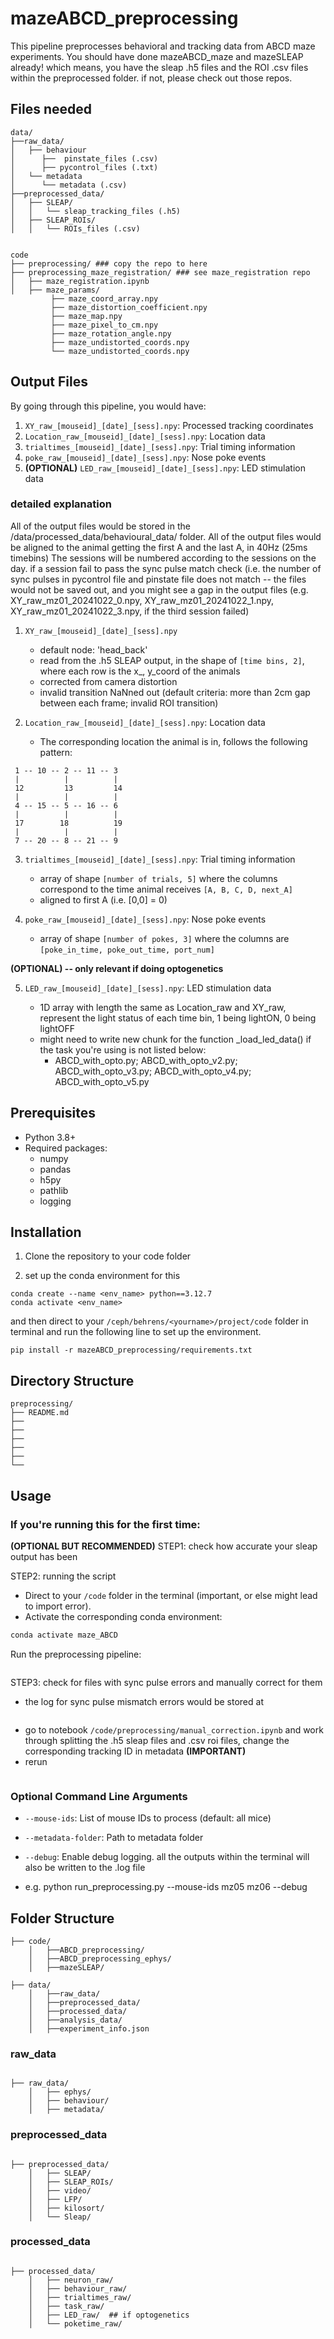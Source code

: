 # mazeABCD_preprocessing

This pipeline preprocesses behavioral and tracking data from ABCD maze experiments. You should have done mazeABCD_maze and mazeSLEAP already! which means, you have the sleap .h5 files and the ROI .csv files within the preprocessed folder. if not, please check out those repos. 

## Files needed 
```
data/
├──raw_data/
│   ├── behaviour 
│      ├──  pinstate_files (.csv) 
│      ├── pycontrol_files (.txt)
│   └── metadata
│      └── metadata (.csv)
├──preprocessed_data/
│   ├── SLEAP/
│   │   └── sleap_tracking_files (.h5) 
│   ├── SLEAP_ROIs/ 
│   │   └── ROIs_files (.csv) 


code
├── preprocessing/ ### copy the repo to here
├── preprocessing_maze_registration/ ### see maze_registration repo 
│   ├── maze_registration.ipynb
│   ├── maze_params/ 
         ├── maze_coord_array.npy 
         ├── maze_distortion_coefficient.npy 
         ├── maze_map.npy 
         ├── maze_pixel_to_cm.npy 
         ├── maze_rotation_angle.npy 
         ├── maze_undistorted_coords.npy 
         └── maze_undistorted_coords.npy

  ```       
        


## Output Files

By going through this pipeline, you would have: 
1. `XY_raw_[mouseid]_[date]_[sess].npy`: Processed tracking coordinates
2. `Location_raw_[mouseid]_[date]_[sess].npy`: Location data
3. `trialtimes_[mouseid]_[date]_[sess].npy`: Trial timing information
4. `poke_raw_[mouseid]_[date]_[sess].npy`: Nose poke events
5. **(OPTIONAL)** `LED_raw_[mouseid]_[date]_[sess].npy`: LED stimulation data

### detailed explanation 

All of the output files would be stored in the /data/processed_data/behavioural_data/ folder. 
All of the output files would be aligned to the animal getting the first A and the last A, in 40Hz (25ms timebins) 
The sessions will be numbered according to the sessions on the day. if a session fail to pass the sync pulse match check (i.e. the number of sync pulses in pycontrol file and pinstate file does not match -- the files would not be saved out, and you might see a gap in the output files (e.g. XY_raw_mz01_20241022_0.npy, XY_raw_mz01_20241022_1.npy, XY_raw_mz01_20241022_3.npy, if the third session failed) 



1. `XY_raw_[mouseid]_[date]_[sess].npy`
     - default node: 'head_back' 
     - read from the .h5 SLEAP output, in the shape of `[time bins, 2]`, where each row is the x_, y_coord of the animals 
     - corrected from camera distortion
     - invalid transition NaNned out (default criteria: more than 2cm gap between each frame; invalid ROI transition) 

2. `Location_raw_[mouseid]_[date]_[sess].npy`: Location data

     - The corresponding location the animal is in, follows the following pattern: 

```
 1 -- 10 -- 2 -- 11 -- 3 
 |          |          |
 12         13         14
 |          |          |
 4 -- 15 -- 5 -- 16 -- 6
 |          |          |
 17        18          19
 |          |          |
 7 -- 20 -- 8 -- 21 -- 9 
```


3. `trialtimes_[mouseid]_[date]_[sess].npy`: Trial timing information

     - array of shape `[number of trials, 5]` where the columns correspond to the time animal receives `[A, B, C, D, next_A]`
     - aligned to first A (i.e. [0,0] = 0) 
   
   
4. `poke_raw_[mouseid]_[date]_[sess].npy`: Nose poke events

     - array of shape `[number of pokes, 3]` where the columns are `[poke_in_time, poke_out_time, port_num] `
   

**(OPTIONAL) -- only relevant if doing optogenetics**


5. `LED_raw_[mouseid]_[date]_[sess].npy`: LED stimulation data

    - 1D array with length the same as Location_raw and XY_raw, represent the light status of each time bin, 1 being lightON, 0 being lightOFF
    - might need to write new chunk for the function _load_led_data()  if the task you're using is not listed below:
        - ABCD_with_opto.py; ABCD_with_opto_v2.py; ABCD_with_opto_v3.py; ABCD_with_opto_v4.py; ABCD_with_opto_v5.py  







## Prerequisites

- Python 3.8+
- Required packages:
  - numpy
  - pandas
  - h5py
  - pathlib
  - logging

## Installation

1. Clone the repository to your code folder 

2. set up the conda environment for this

```
conda create --name <env_name> python==3.12.7
conda activate <env_name>
```

and then direct to your `/ceph/behrens/<yourname>/project/code` folder in terminal and run the following line to set up the environment. 

```
pip install -r mazeABCD_preprocessing/requirements.txt
```

   
## Directory Structure

```
preprocessing/
├── README.md
├── 
├── 
├── 
├── 
├── 
└── 
```

## Usage

### If you're running this for the first time: 

**(OPTIONAL BUT RECOMMENDED)** 
STEP1: check how accurate your sleap output has been 




STEP2: running the script 
- Direct to your `/code` folder in the terminal (important, or else might lead to import error).
- Activate the corresponding conda environment: 
```bash
conda activate maze_ABCD 
```

Run the preprocessing pipeline:

```bash

```

STEP3: check for files with sync pulse errors and manually correct for them 
- the log for sync pulse mismatch errors would be stored at 
  ```
- go to notebook `/code/preprocessing/manual_correction.ipynb` and work through splitting the .h5 sleap files and .csv roi files, change the corresponding tracking ID in metadata **(IMPORTANT)**
- rerun
```bash

```



### Optional Command Line Arguments

- `--mouse-ids`: List of mouse IDs to process (default: all mice)
- `--metadata-folder`: Path to metadata folder
- `--debug`: Enable debug logging. all the outputs within the terminal will also be written to the .log file 

- e.g. python run_preprocessing.py --mouse-ids mz05 mz06 --debug


## 




## Folder Structure 

```
├── code/ 
    │   ├──ABCD_preprocessing/
    │   ├──ABCD_preprocessing_ephys/
    │   ├──mazeSLEAP/

├── data/ 
    │   ├──raw_data/
    │   ├──preprocessed_data/
    │   ├──processed_data/
    │   ├──analysis_data/
    │   ├──experiment_info.json

```
### raw_data

```

├── raw_data/
    │   ├── ephys/
    │   ├── behaviour/  
    │   ├── metadata/

```

### preprocessed_data

```

├── preprocessed_data/
    │   ├── SLEAP/
    │   ├── SLEAP_ROIs/
    │   ├── video/
    │   ├── LFP/
    │   ├── kilosort/
    │   └── Sleap/

```

### processed_data

```

├── processed_data/
    │   ├── neuron_raw/
    │   ├── behaviour_raw/
    │   ├── trialtimes_raw/
    │   ├── task_raw/
    │   ├── LED_raw/  ## if optogenetics
    │   └── poketime_raw/

```







